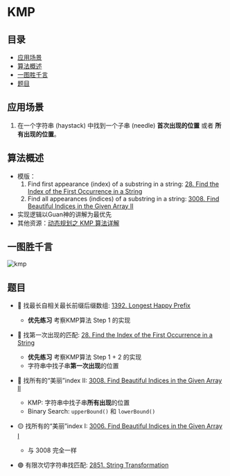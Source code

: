 # KMP

## 目录
* [应用场景](#应用场景)
* [算法概述](#算法概述)
* [一图胜千言](#一图胜千言)
* [题目](#题目)

## 应用场景
1. 在一个字符串 (haystack) 中找到一个子串 (needle) **首次出现的位置** 或者 **所有出现的位置**。

## 算法概述
* 模版：
    1. Find first appearance (index) of a substring in a string: [28. Find the Index of the First Occurrence in a String](https://github.com/szhou12/leetcode-go/tree/main/leetcode/0028-Implement-strStr)
    2. Find all appearances (indices) of a substring in a string: [3008. Find Beautiful Indices in the Given Array II](https://github.com/szhou12/leetcode-go/tree/main/leetcode/3008-Find-Beautiful-Indices-in-the-Given-Array-II)
* 实现逻辑以Guan神的讲解为最优先
* 其他资源：[动态规划之 KMP 算法详解](https://mp.weixin.qq.com/s/r9pbkMyFyMAvmkf4QnL-1g)


## 一图胜千言
![kmp](https://github.com/szhou12/leetcode-go/assets/35708194/2f038b22-54c2-4ecc-bade-19769da60cec)

## 题目
* :red_circle: 找最长自相关最长前缀后缀数组: [1392. Longest Happy Prefix](https://github.com/szhou12/leetcode-go/tree/main/leetcode/1392-Longest-Happy-Prefix)
    * **优先练习** 考察KMP算法 Step 1 的实现

* :red_circle: 找第一次出现的匹配: [28. Find the Index of the First Occurrence in a String](https://github.com/szhou12/leetcode-go/tree/main/leetcode/0028-Implement-strStr)
    * **优先练习** 考察KMP算法 Step 1 + 2 的实现
    * 字符串中找子串**第一次出现**的位置

* :red_circle: 找所有的“美丽”index II: [3008. Find Beautiful Indices in the Given Array II](https://github.com/szhou12/leetcode-go/tree/main/leetcode/3008-Find-Beautiful-Indices-in-the-Given-Array-II)
    * KMP: 字符串中找子串**所有出现**的位置
    * Binary Search: `upperBound()` 和 `lowerBound()`

* :yellow_circle: 找所有的“美丽”index I: [3006. Find Beautiful Indices in the Given Array I](https://github.com/szhou12/leetcode-go/tree/main/leetcode/3006-Find-Beautiful-Indices-in-the-Given-Array-I)
    * 与 3008 完全一样

* :purple_circle: 有限次切字符串找匹配: [2851. String Transformation](https://github.com/szhou12/leetcode-go/tree/main/leetcode/2851-String-Transformation)
